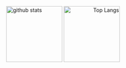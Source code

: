 <!-- GitHub stats -->
<picture align="left">
  <source
    srcset="https://github-readme-stats.vercel.app/api?username=36-a&theme=react&show_icons=true&hide=issues&custom_title=Stats"
    media="(prefers-color-scheme: dark)"
  />
  <source
    srcset="https://github-readme-stats.vercel.app/api?username=36-a&show_icons=true&hide=issues&custom_title=Stats&title_color=404040&icon_color=483d8b&text_color=404040&ring_color=6a5acd"
    media="(prefers-color-scheme: light), (prefers-color-scheme: no-preference)"
  />
  <img alt="github stats" height="150px" src="https://github-readme-stats.vercel.app/api?username=36-a&show_icons=true&custom_title=Stats&title_color=404040&icon_color=483d8b&text_color=404040&ring_color=6a5acd" />
</picture>

<!-- languages -->
<picture align="right">
  <source
    srcset="https://github-readme-stats.vercel.app/api/top-langs/?username=36-a&theme=react&layout=compact&custom_title=Languages"
    media="(prefers-color-scheme: dark)"
  />
  <source
    srcset="https://github-readme-stats.vercel.app/api/top-langs/?username=36-a&layout=compact&custom_title=Languages&title_color=404040"
    media="(prefers-color-scheme: light), (prefers-color-scheme: no-preference)"
  />
  <img alt="Top Langs" height="150px" src="https://github-readme-stats.vercel.app/api/top-langs/?username=36-a&layout=compact&custom_title=Languages&title_color=404040" />
</picture>
